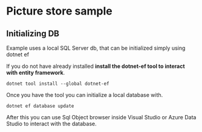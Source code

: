 # Picture store sample

## Initializing DB

Example uses a local SQL Server db, that can be initialized simply using dotnet ef

If you do not have already installed **install the dotnet-ef tool to interact with entity framework**.

```
dotnet tool install --global dotnet-ef
```

Once you have the tool you can initialize a local database with.

```
dotnet ef database update
```

After this you can use Sql Object browser inside Visual Studio or Azure Data Studio to interact with the database.